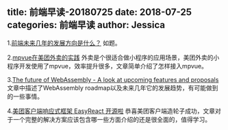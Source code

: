 title: 前端早读-20180725
date: 2018-07-25
categories: 前端早读
author: Jessica
---

1.[前端未来几年的发展方向是什么？](https://www.zhihu.com/question/286700472)
如题。

2.[mpvue在美团外卖的实践](https://zhuanlan.zhihu.com/p/39170365?group_id=998654836165980160)
外卖是个很适合做小程序的应用场景，美团外卖的小程序开发使用了mpvue，效率提升很多，文章简单介绍了怎样接入mpvue。

3.[The future of WebAssembly - A look at upcoming features and proposals](https://blog.scottlogic.com/2018/07/20/wasm-future.html)
文章中描述了WebAssembly roadmap以及未来几年它的发展趋势，有可能做到的一些事情。

4.[美团客户端响应式框架 EasyReact 开源啦](https://tech.meituan.com/react_programming_framework_easyreact_opensource.html)
恭喜美团客户端造轮子成功，文章对于一个完整的解决方案应该包含哪一些方面介绍的还是很全面的，值得学习。


